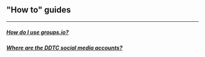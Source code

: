 ## "How to" guides

---

##### [How do I use groups.io?](groupsio-howto.html)

##### [Where are the DDTC social media accounts?](socialmedia-howto.html)